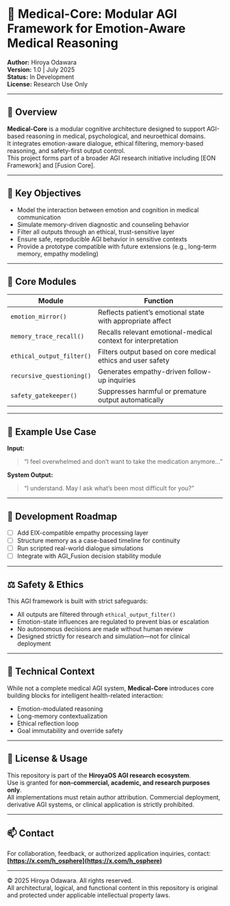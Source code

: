 # 🧬 Medical-Core: Modular AGI Framework for Emotion-Aware Medical Reasoning

**Author:** Hiroya Odawara  
**Version:** 1.0 | July 2025  
**Status:** In Development  
**License:** Research Use Only

---

## 📌 Overview

**Medical-Core** is a modular cognitive architecture designed to support AGI-based reasoning in medical, psychological, and neuroethical domains.  
It integrates emotion-aware dialogue, ethical filtering, memory-based reasoning, and safety-first output control.  
This project forms part of a broader AGI research initiative including [EON Framework] and [Fusion Core].

---

## 🎯 Key Objectives

- Model the interaction between emotion and cognition in medical communication  
- Simulate memory-driven diagnostic and counseling behavior  
- Filter all outputs through an ethical, trust-sensitive layer  
- Ensure safe, reproducible AGI behavior in sensitive contexts  
- Provide a prototype compatible with future extensions (e.g., long-term memory, empathy modeling)

---

## 🧠 Core Modules

| Module                    | Function |
|---------------------------|----------|
| `emotion_mirror()`        | Reflects patient’s emotional state with appropriate affect |
| `memory_trace_recall()`   | Recalls relevant emotional-medical context for interpretation |
| `ethical_output_filter()` | Filters output based on core medical ethics and user safety |
| `recursive_questioning()` | Generates empathy-driven follow-up inquiries |
| `safety_gatekeeper()`     | Suppresses harmful or premature output automatically |

---

## 💬 Example Use Case

**Input:**  
> “I feel overwhelmed and don’t want to take the medication anymore…”

**System Output:**  
> “I understand. May I ask what’s been most difficult for you?”

---

## 🔧 Development Roadmap

- [ ] Add EIX-compatible empathy processing layer  
- [ ] Structure memory as a case-based timeline for continuity  
- [ ] Run scripted real-world dialogue simulations  
- [ ] Integrate with AGI_Fusion decision stability module  

---

## ⚖️ Safety & Ethics

This AGI framework is built with strict safeguards:
- All outputs are filtered through `ethical_output_filter()`  
- Emotion-state influences are regulated to prevent bias or escalation  
- No autonomous decisions are made without human review  
- Designed strictly for research and simulation—not for clinical deployment  

---

## 🧠 Technical Context

While not a complete medical AGI system, **Medical-Core** introduces core building blocks for intelligent health-related interaction:
- Emotion-modulated reasoning
- Long-memory contextualization
- Ethical reflection loop
- Goal immutability and override safety

---

## 📄 License & Usage

This repository is part of the **HiroyaOS AGI research ecosystem**.  
Use is granted for **non-commercial, academic, and research purposes only**.  
All implementations must retain author attribution. Commercial deployment, derivative AGI systems, or clinical application is strictly prohibited.

---

## 📫 Contact

For collaboration, feedback, or authorized application inquiries, contact:  
**[https://x.com/h_osphere](https://x.com/h_osphere)**

---

© 2025 Hiroya Odawara. All rights reserved.  
All architectural, logical, and functional content in this repository is original and protected under applicable intellectual property laws.
